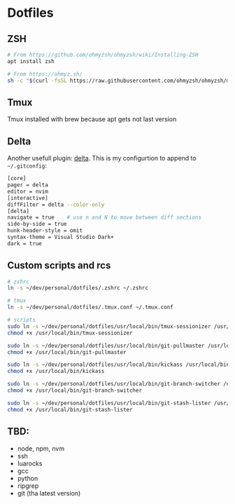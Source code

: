 # Dotfiles

## ZSH

```bash
# From https://github.com/ohmyzsh/ohmyzsh/wiki/Installing-ZSH
apt install zsh

# From https://ohmyz.sh/
sh -c "$(curl -fsSL https://raw.githubusercontent.com/ohmyzsh/ohmyzsh/master/tools/install.sh)"
```

## Tmux

Tmux installed with brew because apt gets not last version

## Delta

Another usefull plugin: [delta](https://dandavison.github.io/delta/introduction.html).
This is my configurtion to append to `~/.gitconfig`:

```bash
[core]
pager = delta
editor = nvim
[interactive]
diffFilter = delta --color-only
[delta]
navigate = true    # use n and N to move between diff sections
side-by-side = true
hunk-header-style = omit
syntax-theme = Visual Studio Dark+
dark = true
```

## Custom scripts and rcs

```bash
# zshrc
ln -s ~/dev/personal/dotfiles/.zshrc ~/.zshrc

# tmux
ln -s ~/dev/personal/dotfiles/.tmux.conf ~/.tmux.conf

# scripts
sudo ln -s ~/dev/personal/dotfiles/usr/local/bin/tmux-sessionizer /usr/local/bin/tmux-sessionizer
chmod +x /usr/local/bin/tmux-sessionizer

sudo ln -s ~/dev/personal/dotfiles/usr/local/bin/git-pullmaster /usr/local/bin/git-pullmaster
chmod +x /usr/local/bin/git-pullmaster

sudo ln -s ~/dev/personal/dotfiles/usr/local/bin/kickass /usr/local/bin/kickass
chmod +x /usr/local/bin/kickass

sudo ln -s ~/dev/personal/dotfiles/usr/local/bin/git-branch-switcher /usr/local/bin/git-branch-switcher
chmod +x /usr/local/bin/git-branch-switcher

sudo ln -s ~/dev/personal/dotfiles/usr/local/bin/git-stash-lister /usr/local/bin/git-stash-lister
chmod +x /usr/local/bin/git-stash-lister
```

## TBD:

- node, npm, nvm
- ssh
- luarocks
- gcc
- python
- ripgrep
- git (tha latest version)
